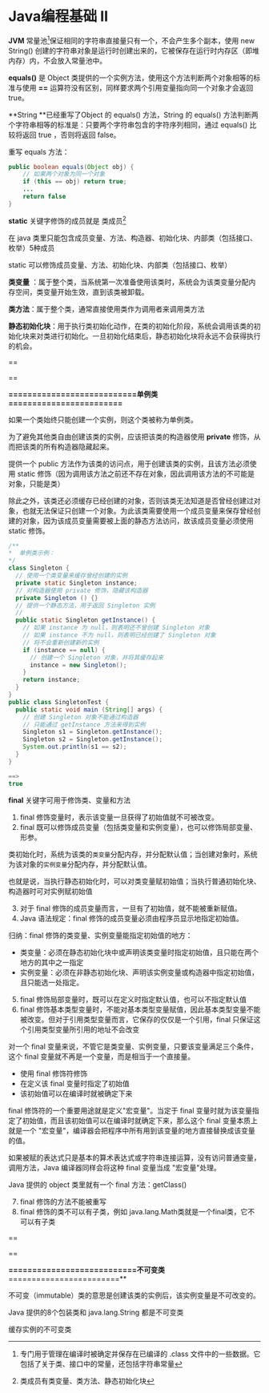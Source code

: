 # Java编程基础 Ⅱ



**JVM** 常量池[^1]保证相同的字符串直接量只有一个，不会产生多个副本，使用 new String() 创建的字符串对象是运行时创建出来的，它被保存在运行时内存区（即堆内存）内，不会放入常量池中。

[^1]: 专门用于管理在编译时被确定并保存在已编译的 .class 文件中的一些数据。它包括了关于类、接口中的常量，还包括字符串常量

**equals()** 是 Object 类提供的一个实例方法，使用这个方法判断两个对象相等的标准与使用 **==** 运算符没有区别，同样要求两个引用变量指向同一个对象才会返回 true。

**String **已经重写了Object 的 equals() 方法，String 的 equals() 方法判断两个字符串相等的标准是：只要两个字符串包含的字符序列相同，通过 equals() 比较将返回 true ，否则将返回 false。

重写 equals 方法：

```java
public boolean equals(Object obj) {
    // 如果两个对象为同一个对象
    if (this == obj) return true;
    ...
    return false
}
```

**static** 关键字修饰的成员就是 类成员[^2]

[^2]: 类成员有类变量、类方法、静态初始化块 

在 java 类里只能包含成员变量、方法、构造器、初始化块、内部类（包括接口、枚举）5种成员

static 可以修饰成员变量、方法、初始化块、内部类（包括接口、枚举）

**类变量** ：属于整个类，当系统第一次准备使用该类时，系统会为该类变量分配内存空间，类变量开始生效，直到该类被卸载。

**类方法**：属于整个类，通常直接使用类作为调用者来调用类方法

**静态初始化块**：用于执行类初始化动作，在类的初始化阶段，系统会调用该类的初始化块来对类进行初始化。一旦初始化结束后，静态初始化块将永远不会获得执行的机会。

==

==

**===========================单例类========================**

如果一个类始终只能创建一个实例，则这个类被称为单例类。

为了避免其他类自由创建该类的实例，应该把该类的构造器使用 **private** 修饰，从而把该类的所有构造器隐藏起来。

提供一个 public 方法作为该类的访问点，用于创建该类的实例，且该方法必须使用 static 修饰（因为调用该方法之前还不存在对象，因此调用该方法的不可能是对象，只能是类）

除此之外，该类还必须缓存已经创建的对象，否则该类无法知道是否曾经创建过对象，也就无法保证只创建一个对象。为此该类需要使用一个成员变量来保存曾经创建的对象，因为该成员变量需要被上面的静态方法访问，故该成员变量必须使用 static 修饰。

```java
/**
*  单例类示例：
*/
class Singleton {
  // 使用一个类变量来缓存曾经创建的实例
  private static Singleton instance;
  // 对构造器使用 private 修饰，隐藏该构造器
  private Singleton () {}
  // 提供一个静态方法，用于返回 Singleton 实例
  // 
  public static Singleton getInstance() {
    // 如果 instance 为 null，则表明还不曾创建 Singleton 对象
    // 如果 instance 不为 null，则表明已经创建了 Singleton 对象
    // 将不会重新创建新的实例
    if (instance == null) {
      // 创建一个 Singleton 对象，并将其缓存起来
      instance = new Singleton();
    }
    return instance;
  }
}
public class SingletonTest {
  public static void main (String[] args) {
    // 创建 Singleton 对象不能通过构造器
    // 只能通过 getInstance 方法来得到实例
    Singleton s1 = Singleton.getInstance();
    Singleton s2 = Singleton.getInstance();
    System.out.println(s1 == s2);
  }
}

==>
true
```



**final** 关键字可用于修饰类、变量和方法

1. final 修饰变量时，表示该变量一旦获得了初始值就不可被改变。
2. final 既可以修饰成员变量（包括类变量和实例变量），也可以修饰局部变量、形参。

类初始化时，系统为该类的`类变量`分配内存，并分配默认值；当创建对象时，系统为该对象的`实例变量`分配内存，并分配默认值。

也就是说，当执行静态初始化时，可以对类变量赋初始值；当执行普通初始化块、构造器时可对实例赋初始值

3. 对于 final 修饰的成员变量而言，一旦有了初始值，就不能被重新赋值。
4. Java 语法规定：final 修饰的成员变量必须由程序员显示地指定初始值。

归纳：final 修饰的类变量、实例变量能指定初始值的地方：

* 类变量：必须在静态初始化块中或声明该类变量时指定初始值，且只能在两个地方的其中之一指定
* 实例变量：必须在非静态初始化块、声明该实例变量或构造器中指定初始值，且只能选一处指定。

5. final 修饰局部变量时，既可以在定义时指定默认值，也可以不指定默认值
6. final 修饰基本类型变量时，不能对基本类型变量赋值，因此基本类型变量不能被改变。但对于引用类型变量而言，它保存的仅仅是一个引用，final 只保证这个引用类型变量所引用的地址不会改变

对一个 final 变量来说，不管它是类变量、实例变量，只要该变量满足三个条件，这个 final 变量就不再是一个变量，而是相当于一个直接量。

* 使用 final 修饰符修饰
* 在定义该 final 变量时指定了初始值
* 该初始值可以在编译时就被确定下来

final 修饰符的一个重要用途就是定义"宏变量"。当定于 final 变量时就为该变量指定了初始值，而且该初始值可以在编译时就确定下来，那么这个 final 变量本质上就是一个 "宏变量"，编译器会把程序中所有用到该变量的地方直接替换成该变量的值。

如果被赋的表达式只是基本的算术表达式或字符串连接运算，没有访问普通变量，调用方法，Java 编译器同样会将这种 final 变量当成 "宏变量"处理。

Java 提供的 object 类里就有一个 final 方法：getClass()

7. final 修饰的方法不能被重写
8. final 修饰的类不可以有子类，例如 java.lang.Math类就是一个final类，它不可以有子类

==

==

**===========================不可变类**========================**

不可变（immutable）类的意思是创建该类的实例后，该实例变量是不可改变的。

Java 提供的8个包装类和 java.lang.String 都是不可变类

缓存实例的不可变类

